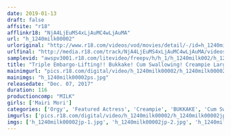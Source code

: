 ```yaml
---
date: 2019-01-13
draft: false
affsite: "r18"
afflinkr18: "NjA4LjEuMS4xLjAuMC4wLjAuMA"
url: "h_1240milk00002"
urloriginal: "http://www.r18.com/videos/vod/movies/detail/-/id=h_1240milk00002"
urlfinal: "http://media.r18.com/track/NjA4LjEuMS4xLjAuMC4wLjAuMA/videos/vod/movies/detail/-/id=h_1240milk00002"
samplevid: "awspv3001.r18.com/litevideo/freepv/h/h_1/h_1240milk002/h_1240milk002_dmb_w.mp4"
title: "Triple Embargo-Lifting!! Bukkake! Cum Swallowing! Creampie Large Orgies!! Mairi Mori"
mainimgurl: "pics.r18.com/digital/video/h_1240milk00002/h_1240milk00002ps.jpg"
mainimgs: "h_1240milk00002ps.jpg"
releasedate: "Dec. 07, 2017"
duration: 116
productioncomp: "MILK"
girls: ['Mairi Mori']
categories: ['Orgy', 'Featured Actress', 'Creampie', 'BUKKAKE', 'Cum Swallowing', 'Threesome / Foursome', 'Hi-Def']
imgurls: ['pics.r18.com/digital/video/h_1240milk00002/h_1240milk00002jp-1.jpg', 'pics.r18.com/digital/video/h_1240milk00002/h_1240milk00002jp-2.jpg', 'pics.r18.com/digital/video/h_1240milk00002/h_1240milk00002jp-3.jpg', 'pics.r18.com/digital/video/h_1240milk00002/h_1240milk00002jp-4.jpg', 'pics.r18.com/digital/video/h_1240milk00002/h_1240milk00002jp-5.jpg', 'pics.r18.com/digital/video/h_1240milk00002/h_1240milk00002jp-6.jpg', 'pics.r18.com/digital/video/h_1240milk00002/h_1240milk00002jp-7.jpg', 'pics.r18.com/digital/video/h_1240milk00002/h_1240milk00002jp-8.jpg', 'pics.r18.com/digital/video/h_1240milk00002/h_1240milk00002jp-9.jpg', 'pics.r18.com/digital/video/h_1240milk00002/h_1240milk00002jp-10.jpg', 'pics.r18.com/digital/video/h_1240milk00002/h_1240milk00002jp-11.jpg', 'pics.r18.com/digital/video/h_1240milk00002/h_1240milk00002jp-12.jpg', 'pics.r18.com/digital/video/h_1240milk00002/h_1240milk00002jp-13.jpg', 'pics.r18.com/digital/video/h_1240milk00002/h_1240milk00002jp-14.jpg', 'pics.r18.com/digital/video/h_1240milk00002/h_1240milk00002jp-15.jpg', 'pics.r18.com/digital/video/h_1240milk00002/h_1240milk00002jp-16.jpg', 'pics.r18.com/digital/video/h_1240milk00002/h_1240milk00002jp-17.jpg', 'pics.r18.com/digital/video/h_1240milk00002/h_1240milk00002jp-18.jpg', 'pics.r18.com/digital/video/h_1240milk00002/h_1240milk00002jp-19.jpg', 'pics.r18.com/digital/video/h_1240milk00002/h_1240milk00002jp-20.jpg']
imgs: ['h_1240milk00002jp-1.jpg', 'h_1240milk00002jp-2.jpg', 'h_1240milk00002jp-3.jpg', 'h_1240milk00002jp-4.jpg', 'h_1240milk00002jp-5.jpg', 'h_1240milk00002jp-6.jpg', 'h_1240milk00002jp-7.jpg', 'h_1240milk00002jp-8.jpg', 'h_1240milk00002jp-9.jpg', 'h_1240milk00002jp-10.jpg', 'h_1240milk00002jp-11.jpg', 'h_1240milk00002jp-12.jpg', 'h_1240milk00002jp-13.jpg', 'h_1240milk00002jp-14.jpg', 'h_1240milk00002jp-15.jpg', 'h_1240milk00002jp-16.jpg', 'h_1240milk00002jp-17.jpg', 'h_1240milk00002jp-18.jpg', 'h_1240milk00002jp-19.jpg', 'h_1240milk00002jp-20.jpg']
---
```

